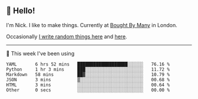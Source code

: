 ## 👋 Hello! 

I'm Nick. I like to make things. Currently at [Bought By Many](https://boughtbymany.com) in London.

Occasionally [I write random things here](https://nicksnell.com) and [here](https://twitter.com/nicksnell).

-------

🚀 This week I've been using

<!--START_SECTION:waka-->

```text
YAML       6 hrs 52 mins   ███████████████████░░░░░░   76.16 %
Python     1 hr 3 mins     ███░░░░░░░░░░░░░░░░░░░░░░   11.72 %
Markdown   58 mins         ██▓░░░░░░░░░░░░░░░░░░░░░░   10.79 %
JSON       3 mins          ▒░░░░░░░░░░░░░░░░░░░░░░░░   00.68 %
HTML       3 mins          ░░░░░░░░░░░░░░░░░░░░░░░░░   00.64 %
Other      0 secs          ░░░░░░░░░░░░░░░░░░░░░░░░░   00.00 %
```

<!--END_SECTION:waka-->
